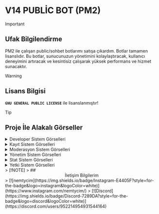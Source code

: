 # V14 PUBLİC BOT (PM2)

 > [!IMPORTANT]
> ## Ufak Bilgilendirme
> PM2 ile çalışan public/sohbet botlarımı satışa çıkardım. Botlar tamamen lisanslıdır. Bu botlar, sunucunuzun yönetimini kolaylaştıracak, kullanıcı deneyimini artıracak ve kesintisiz çalışarak yüksek performans ve hizmet sunacaktır.

> [!WARNING]
> ## Lisans Bilgisi
> **` GNU GENERAL PUBLIC LICENSE `** ile lisanslanmıştır!
 
> [!TIP]
> ## Proje İle Alakalı Görseller
<details>
<summary>Developer Sistem Görselleri</summary>
</details>
<details>
<summary>Kayıt Sistem Görselleri</summary>
</details>
<details>
<summary>Moderasyon Sistem Görselleri</summary>
</details>
<details>
<summary>Yönetim Sistem Görselleri</summary>
</details>
<details>
<summary>Stat Sistem Görselleri</summary>
</details>
<details>
<summary>Yetki Sistem Görselleri</summary>
</details>
> [!NOTE]  
> ## <center>İletişim Bilgilerim</center>
> [![nemtycim](https://img.shields.io/badge/Instagram-E4405F?style=for-the-badge&logo=instagram&logoColor=white)](https://www.instagram.com/nemtycim/)
> [![Discord](https://img.shields.io/badge/Discord-7289DA?style=for-the-badge&logo=discord&logoColor=white)](https://discord.com/users/952214954931544164) 

